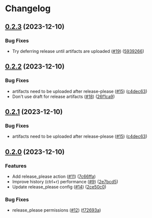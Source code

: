 # Changelog

## [0.2.3](https://github.com/domsleee/posh-fzf/compare/v0.2.2...v0.2.3) (2023-12-10)


### Bug Fixes

* Try deferring release until artifacts are uploaded ([#19](https://github.com/domsleee/posh-fzf/issues/19)) ([5939266](https://github.com/domsleee/posh-fzf/commit/5939266295094e43a289213f7d27bd4aebdc0760))

## [0.2.2](https://github.com/domsleee/posh-fzf/compare/v0.2.0...v0.2.2) (2023-12-10)


### Bug Fixes

* artifacts need to be uploaded after release-please ([#15](https://github.com/domsleee/posh-fzf/issues/15)) ([c4dec63](https://github.com/domsleee/posh-fzf/commit/c4dec63cbc9666c11a592bf1ac415f816c8083b5))
* Don't use draft for release artifacts ([#18](https://github.com/domsleee/posh-fzf/issues/18)) ([26f1ca9](https://github.com/domsleee/posh-fzf/commit/26f1ca9b128aa2f6fc84a46d37735590aac3c58c))

## [0.2.1](https://github.com/domsleee/posh-fzf/compare/v0.2.0...v0.2.1) (2023-12-10)


### Bug Fixes

* artifacts need to be uploaded after release-please ([#15](https://github.com/domsleee/posh-fzf/issues/15)) ([c4dec63](https://github.com/domsleee/posh-fzf/commit/c4dec63cbc9666c11a592bf1ac415f816c8083b5))

## [0.2.0](https://github.com/domsleee/posh-fzf/compare/0.1.5...v0.2.0) (2023-12-10)


### Features

* Add release_please action ([#11](https://github.com/domsleee/posh-fzf/issues/11)) ([7c66ffa](https://github.com/domsleee/posh-fzf/commit/7c66ffa4db273c4bf3ac5cf7519f6835de68e88d))
* Improve history (ctrl+r) performance ([#9](https://github.com/domsleee/posh-fzf/issues/9)) ([2e7bcd5](https://github.com/domsleee/posh-fzf/commit/2e7bcd5f872907cf66294e8eae12218892f8a122))
* Update release_please config ([#14](https://github.com/domsleee/posh-fzf/issues/14)) ([2ce50c0](https://github.com/domsleee/posh-fzf/commit/2ce50c0b7fe3579e131db9d790110a65e2c03d9a))


### Bug Fixes

* release_please permissions ([#12](https://github.com/domsleee/posh-fzf/issues/12)) ([f72693a](https://github.com/domsleee/posh-fzf/commit/f72693a453c784dc06dcc949b22dd24d01d94fd9))
